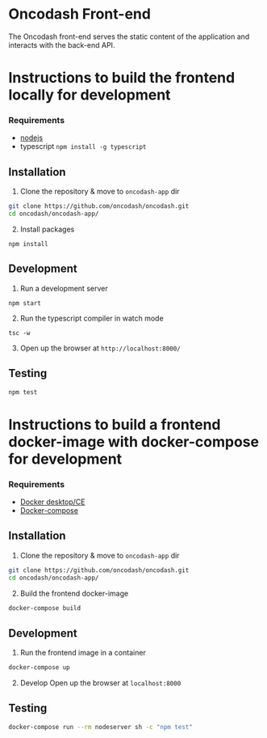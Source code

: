 # Oncodash Front-end

The Oncodash front-end serves the static content of the application and
interacts with the back-end API.

# Instructions to build the frontend locally for development

### Requirements
- [nodejs](https://nodejs.org/en/download/)
- typescript `npm install -g typescript`

## Installation
1. Clone the repository & move to `oncodash-app` dir
```sh
git clone https://github.com/oncodash/oncodash.git
cd oncodash/oncodash-app/
```

2.  Install packages
```
npm install
```

## Development
1. Run a development server
```
npm start
```

2. Run the typescript compiler in watch mode
```
tsc -w
```

3. Open up the browser at `http://localhost:8000/`

## Testing
```sh
npm test
```

# Instructions to build a frontend docker-image with docker-compose for development

### Requirements
- [Docker desktop/CE](https://docs.docker.com/engine/install/) 
- [Docker-compose](https://docs.docker.com/compose/install/)

## Installation
1. Clone the repository & move to `oncodash-app` dir
```sh
git clone https://github.com/oncodash/oncodash.git
cd oncodash/oncodash-app/
```

2. Build the frontend docker-image
```sh
docker-compose build
```

## Development
1. Run the frontend image in a container
```sh
docker-compose up
```

2. Develop
Open up the browser at `localhost:8000`

## Testing
```sh
docker-compose run --rm nodeserver sh -c "npm test"
```
